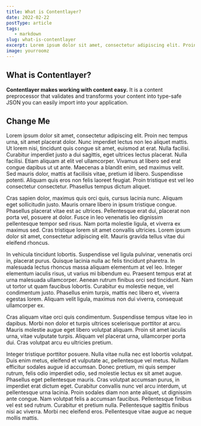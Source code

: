 ```yaml
---
title: What is Contentlayer?
date: 2022-02-22
postType: article
tags:
   - markdown
slug: what-is-contentlayer
excerpt: Lorem ipsum dolor sit amet, consectetur adipiscing elit. Proin nec tempus urna, sit amet placerat dolor. Nunc imperdiet lectus non leo aliquet mattis.
image: yourroomz
---
```


## What is Contentlayer?

**Contentlayer makes working with content easy.** It is a content preprocessor that validates and transforms your content into type-safe JSON you can easily import into your application.

## Change Me

Lorem ipsum dolor sit amet, consectetur adipiscing elit. Proin nec tempus urna, sit amet placerat dolor. Nunc imperdiet lectus non leo aliquet mattis. Ut lorem nisi, tincidunt quis congue sit amet, euismod at erat. Nulla facilisi. Curabitur imperdiet justo a dui sagittis, eget ultrices lectus placerat. Nulla facilisi. Etiam aliquam at elit vel ullamcorper. Vivamus at libero sed erat congue dapibus ut ut ante. Maecenas a blandit enim, sed maximus velit. Sed mauris dolor, mattis at facilisis vitae, pretium id libero. Suspendisse potenti. Aliquam quis eros non felis laoreet feugiat. Proin tristique est vel leo consectetur consectetur. Phasellus tempus dictum aliquet.

Cras sapien dolor, maximus quis orci quis, cursus lacinia nunc. Aliquam eget sollicitudin justo. Mauris ornare libero in ipsum tristique congue. Phasellus placerat vitae est ac ultrices. Pellentesque erat dui, placerat non porta vel, posuere at dolor. Fusce in leo venenatis leo dignissim pellentesque tempor sed risus. Nam porta molestie ligula, et viverra ex maximus sed. Cras tristique lorem sit amet convallis ultricies. Lorem ipsum dolor sit amet, consectetur adipiscing elit. Mauris gravida tellus vitae dui eleifend rhoncus.

In vehicula tincidunt lobortis. Suspendisse vel ligula pulvinar, venenatis orci in, placerat purus. Quisque lacinia nulla ac felis tincidunt pharetra. In malesuada lectus rhoncus massa aliquam elementum at vel leo. Integer elementum iaculis risus, ut varius mi bibendum eu. Praesent tempus erat at urna malesuada ullamcorper. Aenean rutrum finibus orci sed tincidunt. Nam ut tortor ut quam faucibus lobortis. Curabitur eu molestie neque, vel condimentum justo. Phasellus enim turpis, mattis nec libero et, viverra egestas lorem. Aliquam velit ligula, maximus non dui viverra, consequat ullamcorper ex.

Cras aliquam vitae orci quis condimentum. Suspendisse tempus vitae leo in dapibus. Morbi non dolor et turpis ultrices scelerisque porttitor at arcu. Mauris molestie augue eget libero volutpat aliquam. Proin sit amet iaculis urna, vitae vulputate turpis. Aliquam vel placerat urna, ullamcorper porta dui. Cras volutpat arcu eu ultricies pretium.

Integer tristique porttitor posuere. Nulla vitae nulla nec est lobortis volutpat. Duis enim metus, eleifend et vulputate ac, pellentesque vel metus. Nullam efficitur sodales augue id accumsan. Donec pretium, mi quis semper rutrum, felis odio imperdiet odio, sed molestie lectus ex sit amet augue. Phasellus eget pellentesque mauris. Cras volutpat accumsan purus, in imperdiet erat dictum eget. Curabitur convallis nunc vel arcu interdum, ut pellentesque urna lacinia. Proin sodales diam non ante aliquet, ut dignissim ante congue. Nam volutpat felis a accumsan faucibus. Pellentesque finibus vel est sed rutrum. Curabitur et pretium nulla. Pellentesque sagittis finibus nisi ac viverra. Morbi nec eleifend eros. Pellentesque vitae augue ac neque mollis mattis.
